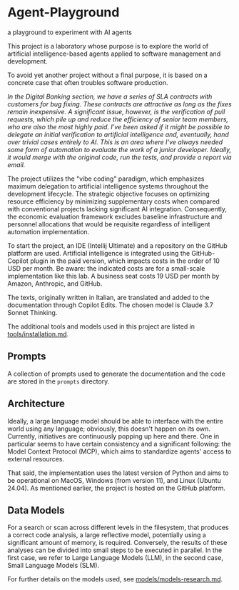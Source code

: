# Agent-Playground
a playground to experiment with AI agents

This project is a laboratory whose purpose is to explore the world of artificial intelligence-based agents applied to software management and development.

To avoid yet another project without a final purpose, it is based on a concrete case that often troubles software production.

*In the Digital Banking section, we have a series of SLA contracts with customers for bug fixing. These contracts are attractive as long as the fixes remain inexpensive. A significant issue, however, is the verification of pull requests, which pile up and reduce the efficiency of senior team members, who are also the most highly paid. I've been asked if it might be possible to delegate an initial verification to artificial intelligence and, eventually, hand over trivial cases entirely to AI. This is an area where I've always needed some form of automation to evaluate the work of a junior developer. Ideally, it would merge with the original code, run the tests, and provide a report via email.*

The project utilizes the "vibe coding" paradigm, which emphasizes maximum delegation to artificial intelligence systems throughout the development lifecycle. The strategic objective focuses on optimizing resource efficiency by minimizing supplementary costs when compared with conventional projects lacking significant AI integration. Consequently, the economic evaluation framework excludes baseline infrastructure and personnel allocations that would be requisite regardless of intelligent automation implementation.

To start the project, an IDE (Intellij Ultimate) and a repository on the GitHub platform are used. Artificial intelligence is integrated using the GitHub-Copilot plugin in the paid version, which impacts costs in the order of 10 USD per month. Be aware: the indicated costs are for a small-scale implementation like this lab. A business seat costs 19 USD per month by Amazon, Anthropic, and GitHub.

The texts, originally written in Italian, are translated and added to the documentation through Copilot Edits. The chosen model is Claude 3.7 Sonnet Thinking.

The additional tools and models used in this project are listed in [tools/installation.md](tools/installation.md).

## Prompts

A collection of prompts used to generate the documentation and the code are stored in the `prompts` directory.

## Architecture

Ideally, a large language model should be able to interface with the entire world using any language; obviously, this doesn't happen on its own. Currently, initiatives are continuously popping up here and there. One in particular seems to have certain consistency and a significant following: the Model Context Protocol (MCP), which aims to standardize agents' access to external resources.

That said, the implementation uses the latest version of Python and aims to be operational on MacOS, Windows (from version 11), and Linux (Ubuntu 24.04). As mentioned earlier, the project is hosted on the GitHub platform.

## Data Models

For a search or scan across different levels in the filesystem, that produces a correct code analysis, a large reflective model, potentially using a significant amount of memory, is required. Conversely, the results of these analyses can be divided into small steps to be executed in parallel. In the first case, we refer to Large Language Models (LLM), in the second case, Small Language Models (SLM).

For further details on the models used, see [models/models-research.md](models/models-research.md).

